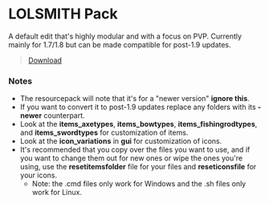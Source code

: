 # LOLSMITH Pack
A default edit that's highly modular and with a focus on PVP. Currently mainly for 1.7/1.8 but can be made compatible for post-1.9 updates.
> [Download](https://github.com/Biblioklept/lolsmith-pack/archive/refs/heads/main.zip)

### Notes
- The resourcepack will note that it's for a "newer version" **ignore this**.
- If you want to convert it to post-1.9 updates replace any folders with its **-newer** counterpart.
- Look at the **items_axetypes**, **items_bowtypes**, **items_fishingrodtypes**, and **items_swordtypes** for customization of items.
- Look at the **icon_variations** in **gui** for customization of icons.
- It's recommended that you copy over the files you want to use, and if you want to change them out for new ones or wipe the ones you're using, use the **resetitemsfolder** file for your files and **reseticonsfile** for your icons.
  - Note: the .cmd files only work for Windows and the .sh files only work for Linux.

